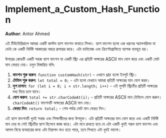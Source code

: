 # Implement_a_Custom_Hash_Function

**Author**: Antor Ahmed



এই টিউটোরিয়ালে আমরা একটি কাস্টম হ্যাশ ফাংশন বানাতে শিখব। হ্যাশ ফাংশন হলো এক ধরনের অ্যালগরিদম যা ডেটা কে একটি নির্দিষ্ট আকারের নম্বরে রূপান্তর করে। এটা ডাটাবেজ এবং ক্রিপ্টোগ্রাফিতে ব্যাপক ব্যবহৃত হয়।

উপরের কোডটি একটি সহজ হ্যাশ ফাংশন যা একটি স্ট্রিং এর প্রতিটি অক্ষরের ASCII মান যোগ করে এবং একটি মোট মান ফেরত দেয়। চলুন বিস্তারিত বলি:

1. **ফাংশন শুরু করুন**: `function customHash(str)` - এখানে str হলো ইনপুট স্ট্রিং।
2. **টোটাল শুরু করুন**: `let total = 0;` - এটা হলো যেখানে আমরা প্রতিটি অক্ষরের মান যোগ করব।
3. **লুপ চালান**: `for (let i = 0; i < str.length; i++)` - এই লুপটি স্ট্রিংটির প্রতিটি অক্ষরের মধ্য দিয়ে চলে যাবে।
4. **যোগ করুন**: `total += str.charCodeAt(i);` - প্রতিটি অক্ষরের ASCII মান টোটালে যোগ করুন। `charCodeAt()` ফাংশনটি অক্ষরের ASCII মান দেয়।
5. **ফেরত দিন**: `return total;` - শেষ পর্যন্ত মোট মান ফেরত দিন।

এই হ্যাশ ফাংশনটি খুবই সহজ এবং শিক্ষার্থীদের জন্য উপযুক্ত। এটা প্রতিটি অক্ষরের মান যোগ করে এবং একটি নির্দিষ্ট মান দেয় যা সেই স্ট্রিংটির হ্যাশ হিসেবে কাজ করে। এটা মনে রাখতে হবে যে এটা একটি খুবই সরল হ্যাশ ফাংশন এবং আসল বিশ্বে ব্যবহারের জন্য এটা নিরাপদ নাও হতে পারে, তবে শিখতে এটা খুবই ভালো।